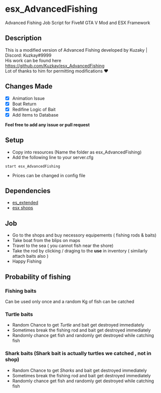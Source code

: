 # esx_AdvancedFishing
Advanced Fishing Job Script for FiveM GTA V Mod and ESX Framework <br>


## Description
This is a modified version of Advanced Fishing developed by Kuzaky | Discord: Kuzkay#9999 <br>
His work can be found here https://github.com/Kuzkay/esx_AdvancedFishing <br>
Lot of thanks to him for permitting modifications ❤


## Changes Made
- [x] Animation Issue 
- [x] Boat Return
- [x] Redifine Logic of Bait
- [x] Add items to Database

**Feel free to add any issue or pull request**

## Setup
* Copy into resources (Name the folder as esx_AdvancedFishing)
* Add the following line to your server.cfg
``` 
start esx_AdvancedFishing
 ```
* Prices can be changed in config file

## Dependencies
* [es_extended](https://github.com/ESX-Org/es_extended)
* [esx shops](https://github.com/ESX-Org/esx_shops)

## Job
* Go to the shops and buy necessory equipements ( fishing rods & baits)
* Take boat from the blips on maps
* Travel to the sea ( you cannot fish near the shore)
* Take the rod by clicking / draging to the **use** in inventory ( similarly attach baits also )
* Happy Fishing
## Probability of fishing
### Fishing baits 
  Can be used only once and a random Kg of fish can be catched
### Turtle baits
 * Random Chance to get *Turtle* and bait get destroyed immediately 
 * Sometimes break the fishing rod and bait get destroyed immediately 
 * Randomly chance get fish and randomly get destroyed while catching fish
### Shark baits (Shark bait is actually turtles we catched , not in shop)
 * Random Chance to get *Sharks* and bait get destroyed immediately 
 * Sometimes break the fishing rod and bait get destroyed immediately 
 * Randomly chance get fish and randomly get destroyed while catching fish
